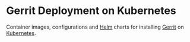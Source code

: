 # Gerrit Deployment on Kubernetes

Container images, configurations and [Helm](https://helm.sh/) charts for installing [Gerrit](https://www.gerritcodereview.com/) on [Kubernetes](https://kubernetes.io/).